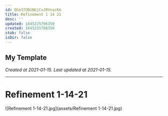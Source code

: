 ```yaml
---
id: QGo37OBiNGjCuJRVnacKm
title: Refinement 1 14 21
desc: ''
updated: 1645225706350
created: 1645225706350
stub: false
isDir: false
---
```

My Template
---

_Created at 2021-01-15._
_Last updated at 2021-01-15._




---

# Refinement 1-14-21


![Refinement 1-14-21.jpg](assets/Refinement 1-14-21.jpg)

